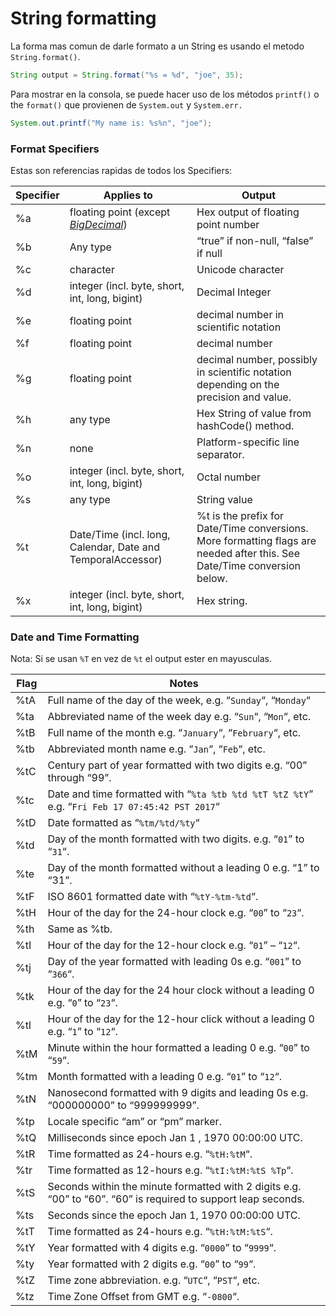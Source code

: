 # String formatting

La forma mas comun de darle formato a un String es usando el metodo `String.format()`. 

```java
String output = String.format("%s = %d", "joe", 35);
```

Para mostrar en la consola, se puede hacer uso de los métodos `printf()` o the `format()` que provienen de `System.out` y `System.err.`

```java
System.out.printf("My name is: %s%n", "joe");
```

### Format Specifiers

Estas son referencias rapidas de todos los Specifiers:

| Specifier | Applies to                                                   | Output                                                       |
| --------- | ------------------------------------------------------------ | ------------------------------------------------------------ |
| %a        | floating point (except *[BigDecimal](https://docs.oracle.com/javase/8/docs/api/java/math/BigDecimal.html)*) | Hex output of floating point number                          |
| %b        | Any type                                                     | “true” if non-null, “false” if null                          |
| %c        | character                                                    | Unicode character                                            |
| %d        | integer (incl. byte, short, int, long, bigint)               | Decimal Integer                                              |
| %e        | floating point                                               | decimal number in scientific notation                        |
| %f        | floating point                                               | decimal number                                               |
| %g        | floating point                                               | decimal number, possibly in scientific notation depending on the precision and value. |
| %h        | any type                                                     | Hex String of value from hashCode() method.                  |
| %n        | none                                                         | Platform-specific line separator.                            |
| %o        | integer (incl. byte, short, int, long, bigint)               | Octal number                                                 |
| %s        | any type                                                     | String value                                                 |
| %t        | Date/Time (incl. long, Calendar, Date and TemporalAccessor)  | %t is the prefix for Date/Time conversions. More formatting flags are needed after this. See Date/Time conversion below. |
| %x        | integer (incl. byte, short, int, long, bigint)               | Hex string.                                                  |

### Date and Time Formatting

Nota: Si se usan `%T` en vez de `%t` el output ester en mayusculas.

| Flag | Notes                                                        |
| ---- | ------------------------------------------------------------ |
| %tA  | Full name of the day of the week, e.g. “`Sunday`“, “`Monday`“ |
| %ta  | Abbreviated name of the week day e.g. “`Sun`“, “`Mon`“, etc. |
| %tB  | Full name of the month e.g. “`January`“, “`February`“, etc.  |
| %tb  | Abbreviated month name e.g. “`Jan`“, “`Feb`“, etc.           |
| %tC  | Century part of year formatted with two digits e.g. “00” through “99”. |
| %tc  | Date and time formatted with “`%ta %tb %td %tT %tZ %tY`” e.g. “`Fri Feb 17 07:45:42 PST 2017`“ |
| %tD  | Date formatted as “`%tm/%td/%ty`“                            |
| %td  | Day of the month formatted with two digits. e.g. “`01`” to “`31`“. |
| %te  | Day of the month formatted without a leading 0 e.g. “1” to “31”. |
| %tF  | ISO 8601 formatted date with “`%tY-%tm-%td`“.                |
| %tH  | Hour of the day for the 24-hour clock e.g. “`00`” to “`23`“. |
| %th  | Same as %tb.                                                 |
| %tI  | Hour of the day for the 12-hour clock e.g. “`01`” – “`12`“.  |
| %tj  | Day of the year formatted with leading 0s e.g. “`001`” to “`366`“. |
| %tk  | Hour of the day for the 24 hour clock without a leading 0 e.g. “`0`” to “`23`“. |
| %tl  | Hour of the day for the 12-hour click without a leading 0 e.g. “`1`” to “`12`“. |
| %tM  | Minute within the hour formatted a leading 0 e.g. “`00`” to “`59`“. |
| %tm  | Month formatted with a leading 0 e.g. “`01`” to “`12`“.      |
| %tN  | Nanosecond formatted with 9 digits and leading 0s e.g. “000000000” to “999999999”. |
| %tp  | Locale specific “am” or “pm” marker.                         |
| %tQ  | Milliseconds since epoch Jan 1 , 1970 00:00:00 UTC.          |
| %tR  | Time formatted as 24-hours e.g. “`%tH:%tM`“.                 |
| %tr  | Time formatted as 12-hours e.g. “`%tI:%tM:%tS %Tp`“.         |
| %tS  | Seconds within the minute formatted with 2 digits e.g. “00” to “60”. “60” is required to support leap seconds. |
| %ts  | Seconds since the epoch Jan 1, 1970 00:00:00 UTC.            |
| %tT  | Time formatted as 24-hours e.g. “`%tH:%tM:%tS`“.             |
| %tY  | Year formatted with 4 digits e.g. “`0000`” to “`9999`“.      |
| %ty  | Year formatted with 2 digits e.g. “`00`” to “`99`“.          |
| %tZ  | Time zone abbreviation. e.g. “`UTC`“, “`PST`“, etc.          |
| %tz  | Time Zone Offset from GMT e.g. “`-0800`“.                    |

